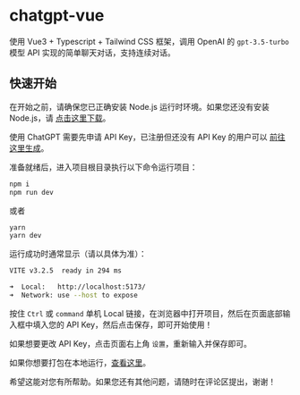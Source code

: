 # chatgpt-vue

使用 Vue3 + Typescript + Tailwind CSS 框架，调用 OpenAI 的 `gpt-3.5-turbo` 模型 API 实现的简单聊天对话，支持连续对话。

## 快速开始

在开始之前，请确保您已正确安装 Node.js 运行时环境。如果您还没有安装 Node.js，请 [点击这里下载](https://nodejs.org/zh-cn/)。

使用 ChatGPT 需要先申请 API Key，已注册但还没有 API Key 的用户可以 [前往这里生成](https://platform.openai.com/account/api-keys)。

准备就绪后，进入项目根目录执行以下命令运行项目：

```bash
npm i
npm run dev
```

或者

```bash
yarn
yarn dev
```

运行成功时通常显示（请以具体为准）：

```bash
VITE v3.2.5  ready in 294 ms

➜  Local:   http://localhost:5173/
➜  Network: use --host to expose
```

按住 `Ctrl` 或 `command` 单机 Local 链接，在浏览器中打开项目，然后在页面底部输入框中填入您的 API Key，然后点击保存，即可开始使用！

如果想要更改 API Key，点击页面右上角 `设置`，重新输入并保存即可。

如果你想要打包在本地运行，[查看这里](/docs/electron-packaging-guide.md)。

希望这能对您有所帮助。如果您还有其他问题，请随时在评论区提出，谢谢！
